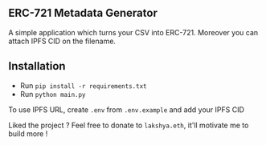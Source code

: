 ## ERC-721 Metadata Generator

A simple application which turns your CSV into ERC-721. Moreover you can attach IPFS CID on the filename.


## Installation
- Run `pip install -r requirements.txt`
- Run `python main.py`


To use IPFS URL, create `.env` from `.env.example` and add your IPFS CID

Liked the project ? Feel free to donate to `lakshya.eth`, it'll motivate me to build more ! 

